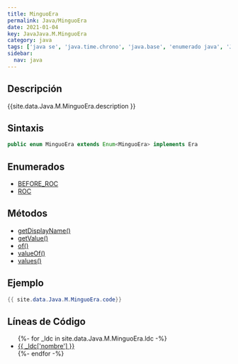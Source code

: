 ```yaml
---
title: MinguoEra
permalink: Java/MinguoEra
date: 2021-01-04
key: JavaJava.M.MinguoEra
category: java
tags: ['java se', 'java.time.chrono', 'java.base', 'enumerado java', 'Java 1.8']
sidebar: 
  nav: java
---
```


## Descripción
{{site.data.Java.M.MinguoEra.description }}

## Sintaxis
~~~java
public enum MinguoEra extends Enum<MinguoEra> implements Era
~~~

## Enumerados
* [BEFORE_ROC](/Java/MinguoEra/BEFORE_ROC)
* [ROC](/Java/MinguoEra/ROC)

## Métodos
* [getDisplayName()](/Java/MinguoEra/getDisplayName)
* [getValue()](/Java/MinguoEra/getValue)
* [of()](/Java/MinguoEra/of)
* [valueOf()](/Java/MinguoEra/valueOf)
* [values()](/Java/MinguoEra/values)

## Ejemplo
~~~java
{{ site.data.Java.M.MinguoEra.code}}
~~~

## Líneas de Código
<ul>
{%- for _ldc in site.data.Java.M.MinguoEra.ldc -%}
   <li>
       <a href="{{_ldc['url'] }}">{{ _ldc['nombre'] }}</a>
   </li>
{%- endfor -%}
</ul>
